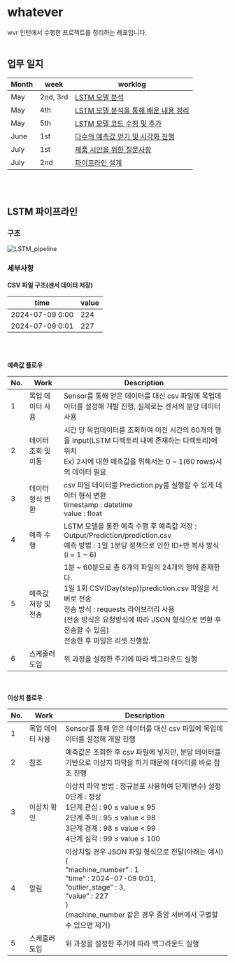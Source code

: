 # whatever
wvr 인턴에서 수행한 프로젝트를 정리하는 레포입니다. <br/></br>

## 업무 일지

|Month|week|worklog|
|------|---|---|
|May|2nd, 3rd|[LSTM 모델 분석](https://github.com/Kyeong6/whatever/blob/main/worklog/01_may/week2%2C3.md)|
|May|4th|[LSTM 모델 분석을 통해 배운 내용 정리](https://github.com/Kyeong6/whatever/blob/main/worklog/01_may/week4.md)|
|May|5th|[LSTM 모델 코드 수정 및 추가](https://github.com/Kyeong6/whatever/blob/main/worklog/01_may/week5.md)|
|June|1st|[다수의 예측값 얻기 및 시각화 진행](https://github.com/Kyeong6/whatever/blob/main/worklog/02_june/week1.md)|
|July|1st|[제품 시안을 위한 질문사항](https://github.com/Kyeong6/whatever/blob/main/worklog/03_july/week1.md)|
|July|2nd|[파이프라인 설계](https://github.com/Kyeong6/whatever/blob/main/worklog/03_july/week2.md)|

<br/></br>

## LSTM 파이프라인 

### 구조

![LSTM_pipeline](https://github.com/Kyeong6/whatever/assets/100195725/145f66f9-9e17-4526-ab47-4e3651c72f69)


### 세부사항  

**CSV 파일 구조(센서 데이터 저장)**

| time | value |
| --- | --- |
| 2024-07-09 0:00 | 224 |
| 2024-07-09 0:01 | 227 |

<br/></br>

**예측값 플로우**

| No. | Work | Description |
| --- | --- | --- |
| 1 | 목업 데이터 사용 | Sensor를 통해 얻은 데이터를 대신 csv 파일에 목업데이터를 설정해 개발 진행, 실제로는 센서의 분당 데이터 사용 |
| 2 | 데이터 조회 및 이동 | 시간 당 목업데이터를 조회하여 이전 시간의 60개의 행을 Input(LSTM 디렉토리 내에 존재하는 디렉토리)에 위치<br>Ex) 2시에 대한 예측값을 위해서는 0 ~ 1(60 rows)시의 데이터 필요 |
| 3 | 데이터 형식 변환 | csv 파일 데이터를 Prediction.py를 실행할 수 있게 데이터 형식 변환<br>timestamp : datetime<br>value : float |
| 4 | 예측 수행 | LSTM 모델을 통한 예측 수행 후 예측값 저장 : Output/Prediction/prediction.csv<br>예측 방법 : 1일 1분당 정책으로 인한 ID+반 복사 방식 (i = 1 ~ 6) |
| 5 | 예측값 저장 및 전송 | 1분 ~ 60분으로 총 6개의 파일의 24개의 행에 존재한다.<br>1일 1회 CSV(Day(step))prediction.csv 파일을 서버로 전송<br>전송 방식 : requests 라이브러리 사용<br>(전송 방식은 요청방식에 따라 JSON 형식으로 변환 후 전송할 수 있음)<br>전송한 후 파일은 리셋 진행함. |
| 6 | 스케줄러 도입 | 위 과정을 설정한 주기에 따라 백그라운드 실행 |

<br/></br>
**이상치 플로우**

| No. | Work | Description |
| --- | --- | --- |
| 1 | 목업 데이터 사용 | Sensor를 통해 얻은 데이터를 대신 csv 파일에 목업데이터를 설정해 개발 진행 |
| 2 | 참조 | 예측값은 조회한 후 csv 파일에 넣지만, 분당 데이터를 기반으로 이상치 파악을 하기 때문에 데이터를 바로 참조 진행 |
| 3 | 이상치 확인 | 이상치 파악 방법 : 정규분포 사용하여 단계(변수) 설정<br>0단계 : 정상<br>1단계 관심 : 90 ≤ value ≤ 95<br>2단계 주의 : 95 ≤ value < 98<br>3단계 경계 : 98 ≤ value < 99<br>4단계 심각 : 99 ≤ value ≤ 100 |
| 4 | 알림 | 이상치일 경우 JSON 파일 형식으로 전달(아래는 예시)<br>{<br>”machine_number” : 1<br>”time” : 2024-07-09 0:01,<br>”outlier_stage” : 3,<br>”value” : 227<br>}<br>(machine_number 같은 경우 중앙 서버에서 구별할 수 있으면 제거) |
| 5 | 스케줄러 도입 | 위 과정을 설정한 주기에 따라 백그라운드 실행 |
